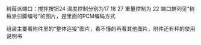 树莓派端口：搅拌按钮24
温度控制分别为17 18 27
重量控制为 22
端口排列见“树莓派引脚编号”的图片，是里面的PCM编码方式

组装主要看附件里的“整体连接”图片，看不懂的再看其他图片，附件还有秤的使用说明书

